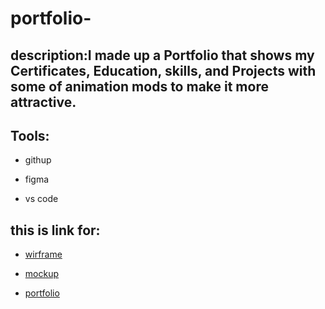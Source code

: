 # portfolio-

## description:I made up a Portfolio that shows my Certificates, Education, skills, and Projects with some of animation mods to make it more attractive.

## Tools:

+ githup

+ figma

+ vs code 

## this is link for:

+ [wirframe](https://www.figma.com/file/LLse1AAvV0BgDVG03SBep0/Untitled?node-id=0%3A1&t=zE1huUs4EzwRkv85-1)

+ [mockup](https://www.figma.com/file/LLse1AAvV0BgDVG03SBep0/Untitled?node-id=1%3A85&t=zE1huUs4EzwRkv85-1)

+  [portfolio](https://abdulrahman-alhaleme.github.io/portfolio-2/)
